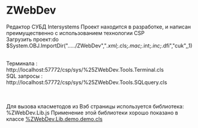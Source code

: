 # ZWebDev
Редактор СУБД Intersystems
Проект находится в разработке, и написан преимущественно с использованием технологии CSP
<br>Загрузить проект:do $System.OBJ.ImportDir("...../ZWebDev","*.xml;*.cls;*.mac;*.int;*.inc;*.dfi","cuk",,1)
<br>            

<br>Терминала : http://localhost:57772/csp/sys/%25ZWebDev.Tools.Terminal.cls
<br>SQL запросы : http://localhost:57772/csp/sys/%25ZWebDev.Tools.SQLquery.cls


<br>
<br>Для вызова класметодов из Вэб страницы используется библиотека: %ZWebDev.Lib.js
Применение этой библиотеки хорошо показано в классе <a href='https://raw.githubusercontent.com/MyasnikovIA/ZWebDev/master/Lib/demo/demo.cls'>%ZWebDev.Lib.demo.demo.cls</a>

<pre> <script type="text/javascript" src='HTML.CacheLib.cls'></script></pre>
